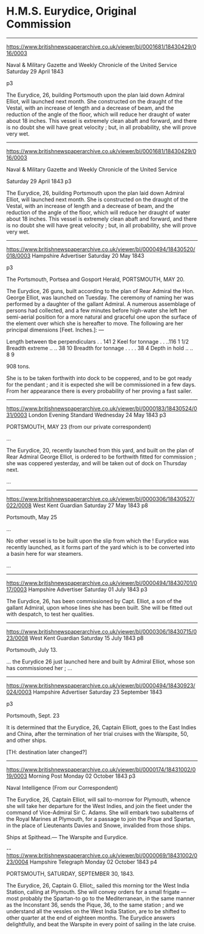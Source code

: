# H.M.S. Eurydice, Original Commission


---
https://www.britishnewspaperarchive.co.uk/viewer/bl/0001681/18430429/016/0003

Naval & Military Gazette and Weekly Chronicle of the United Service
Saturday 29 April 1843

p3

The Eurydice, 26, building Portsmouth upon the plan laid down Admiral Elliot, will launched next month. She constructed on the draught of the Vestal, with an increase of length and a decrease of beam, and the reduction of the angle of the floor, which will reduce her draught of water about 18 inches. This vessel is extremely clean abaft and forward, and there is no doubt she will have great velocity ; but, in all probability, she will prove very wet.

---


https://www.britishnewspaperarchive.co.uk/viewer/bl/0001681/18430429/016/0003

Naval & Military Gazette and Weekly Chronicle of the United Service

Saturday 29 April 1843
p3 

The Eurydice, 26, building Portsmouth upon the plan laid down Admiral Elliot, will launched next month. She is constructed on the draught of the Vestal, with an increase of length and a decrease of beam, and the reduction of the angle of the floor, which will reduce her draught of water about 18 inches. This vessel is extremely clean abaft and forward, and there is no doubt she will have great velocity ; but, in all probability, she will prove very wet. 


---
https://www.britishnewspaperarchive.co.uk/viewer/bl/0000494/18430520/018/0003
Hampshire Advertiser
Saturday 20 May 1843

p3

The Portsmouth, Portsea and Gosport Herald, PORTSMOUTH, MAY 20.

The Eurydice, 26 guns, built according to the plan of Rear Admiral the Hon. George Elliot, was launched on Tuesday. The ceremony of naming her was performed by a daughter of the gallant Admiral. A numerous assemblage of persons had collected, and a few minutes before high-water she left her semi-aerial position for a more natural and graceful one upon the surface of the element over which she is hereafter to move. The following are her principal dimensions  [Feet. Inches.]: —

Length between tbe perpendiculars . . 141 2
Keel for tonnage . . ..116 1 1/2
Breadth extreme .. .. 38 10
Breadth for tonnage . . . . 38 4
Depth in hold .. .. 8 9 

908 tons.

She is to be taken forthwith into dock to be coppered, and to be got ready for the pendant ; and it is expected she will be commissioned in a few days. From her appearance there is every probability of her proving a fast sailer.

---
https://www.britishnewspaperarchive.co.uk/viewer/bl/0000183/18430524/031/0003
London Evening Standard
Wednesday 24 May 1843
p3

PORTSMOUTH, MAY 23 (from our private correspondent)

...

The Eurydice, 20, recently launched from this yard, and built on the plan of Rear Admiral George Elliot, is ordered to be forthwith fitted for commission ; she was coppered yesterday, and will be taken out of dock on Thursday next.

...

---
https://www.britishnewspaperarchive.co.uk/viewer/bl/0000306/18430527/022/0008
West Kent Guardian
Saturday 27 May 1843
p8

Portsmouth, May 25

...

No other vessel is to be built upon the slip from which the ! Eurydice was recently launched, as it forms part of the yard which is to be converted into a basin here for war steamers.

...


---
https://www.britishnewspaperarchive.co.uk/viewer/bl/0000494/18430701/017/0003
Hampshire Advertiser
Saturday 01 July 1843
p3

The Eurydice, 26, has been commissioned by Capt. Elliot, a son of the gallant Admiral, upon whose lines she has been built. She will be fitted out with despatch, to test her qualities.


---
https://www.britishnewspaperarchive.co.uk/viewer/bl/0000306/18430715/023/0008
West Kent Guardian
Saturday 15 July 1843
p8

Portsmouth, July 13.

... the Eurydice 26 just launched here and built by Admiral Elliot, whose son has commissioned her ; ...




---
https://www.britishnewspaperarchive.co.uk/viewer/bl/0000494/18430923/024/0003
Hampshire Advertiser
Saturday 23 September 1843

p3

Portsmouth, Sept. 23

It is determined that the Eurydice, 26, Captain Elliott, goes to the East Indies and China, after the termination of her trial cruises with the Warspite, 50, and other ships.

[TH: destination later changed?]


---
https://www.britishnewspaperarchive.co.uk/viewer/bl/0000174/18431002/019/0003
Morning Post
Monday 02 October 1843
p3

Naval Intelligence (From our Correspondent)

The Eurydice, 26, Captain Elliot, will sail to-morrow for Plymouth, whence she will take her departure for the West Indies, and join the fleet under the command of Vice-Admiral Sir C. Adams. She will embark two subalterns of the Royal Marines at Plymouth, for a passage to join the Pique and Spartan, in the place of Lieutenants Davies and Snowe, invalided from those ships.

Ships at Spithead.— The Warspite and Eurydice.

--
https://www.britishnewspaperarchive.co.uk/viewer/bl/0000069/18431002/023/0004
Hampshire Telegraph
Monday 02 October 1843
p4

PORTSMOUTH, SATURDAY, SEPTEMBER 30, 1843.

The Eurydice, 26, Captain G. Elliot;, sailed this morning tor the West India Station, calling at Plymouth. She will convey orders for a small frigate — most probably the Spartan-to go to the Mediterranean, in the same manner as the Inconstant 36, sends the Pique, 36, to the same station ; and we understand all the vessles on the West India Station, are to be shifted to other quarter at the end of eighteen months. The Eurydice answers delightfully, and beat the Warspite in every point of sailing in the late cruise.


